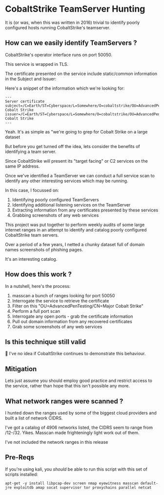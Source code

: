 # CobaltStrike TeamServer Hunting

It is (or was, when this was written in 2016) trivial to identify poorly configured hosts running CobaltStrike's teamserver.


## How can we easily identify TeamServers ?

CobaltStrike's operator interface runs on port 50050. 

This service is wrapped in TLS.

The certificate presented on the service include static/common information in the Subject and Issuer:

Here's a snippet of the information which we're looking for:

```
---
Server certificate
subject=/C=Earth/ST=Cyberspace/L=Somewhere/O=cobaltstrike/OU=AdvancedPenTesting/CN=Major Cobalt Strike
issuer=/C=Earth/ST=Cyberspace/L=Somewhere/O=cobaltstrike/OU=AdvancedPenTesting/CN=Major Cobalt Strike
---
```

Yeah. It's as simple as "we're going to grep for Cobalt Strike on a large dataset

But before you get turned off the idea, lets consider the benefits of identifying a team server.

Since CobaltStrike will present its "target facing" or C2 services on the same IP address. 

Once we've identified a TeamServer we can conduct a full service scan to identify any other interesting services which may be running.

In this case, I focussed on:

1. Identifying poorly configured TeamServers
2. Identifying additional listening services on the TeamServer
3. Extracting information from any certificates presented by these services
4. Grabbing screenshots of any web services

This project was put together to perform weekly audits of some large internet ranges in an attempt to identify and catalog poorly configured CobaltStrike team servers.

Over a period of a few years, I netted a chunky dataset full of domain names screenshots of phishing pages.

It's an interesting catalog.

## How does this work ?

In a nutshell, here's the process:

1. masscan a bunch of ranges looking for port 50050
2. Interrogate the service to retrieve the certificate
3. Filter on this "OU=AdvancedPenTesting/CN=Major Cobalt Strike"
4. Perform a full port scan
5. Interrogate any open ports - grab the certificate information
6. Pull out domain information from any recovered certificates
7. Grab some screenshots of any web services

## Is this technique still valid

:shrug: I've no idea if CobaltStrike continues to demonstrate this behaviour.

## Mitigation

Lets just assume you should employ good practice and restrict access to the service, rather than hope that this isn't possible any more.

## What network ranges were scanned ?

I hunted down the ranges used by some of the biggest cloud providers and built a list of network CIDRS.

I've got a catalog of 4906 networks listed, the CIDRS seem to range from /12-/32. Yikes. Masscan made frighteningly light work out of them.

I've not included the network ranges in this release

## Pre-Reqs 


If you're using kali, you *should* be able to run this script with this set of scripts installed:

```
apt-get -y install libpcap-dev screen nmap eyewitness masscan default-jre exploitdb amap socat supervisor tor proxychains parallel netcat
```